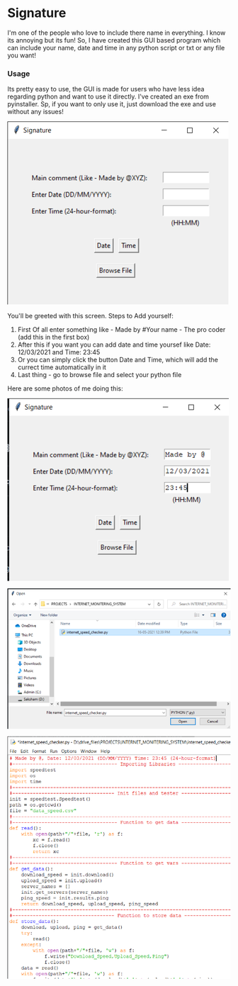 # Signature
I'm one of the people who love to include there name in everything. I know its annoying but its fun! So, I have created this GUI based program which can include your name, date and time in any python script or txt or any file you want!
### Usage
Its pretty easy to use, the GUI is made for users who have less idea regarding python and want to use it directly. I've created an exe from pyinstaller. Sp, if you want to only use it, just download the exe and use without any issues!

![Image](https://github.com/saksham-lussqvx/images/blob/master/image.png)

You'll be greeted with this screen.
Steps to Add yourself:
1. First Of all enter something like - Made by #Your name - The pro coder (add this in the first box)
2. After this if you want you can add date and time yoursef like Date: 12/03/2021 and Time: 23:45 
3. Or you can simply click the button Date and Time, which will add the currect time automatically in it
4. Last thing - go to browse file and select your python file

Here are some photos of me doing this:

![Image](https://github.com/saksham-lussqvx/images/blob/master/Screenshot%202021-05-16%20131713.png)

![Image](https://github.com/saksham-lussqvx/images/blob/master/Screenshot%202021-05-16%20131816.png)

![Image](https://github.com/saksham-lussqvx/images/blob/master/Screenshot%202021-05-16%20131914.png)


